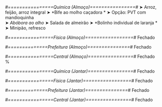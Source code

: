 
*#================Química (Almoço)================#*
➤ Arroz, feijão, arroz integral
➤ *Bife ao molho caçadora  *
➤ Opção: PVT com mandioquinha   
➤ *Abóbora ao alho*
➤ Salada de almeirão 
➤ *Bolinho individual de laranja *
➤ Minipão, refresco

*#================Física (Almoço)=================#*
Fechado

*#==============Prefeitura (Almoço)===============#*
Fechado

*#================Central (Almoço)================#*
Fechado
%

*#================Química (Jantar)================#*
Fechado

*#================Física (Jantar)=================#*
Fechado

*#==============Prefeitura (Jantar)===============#*
Fechado

*#================Central (Jantar)================#*
Fechado

